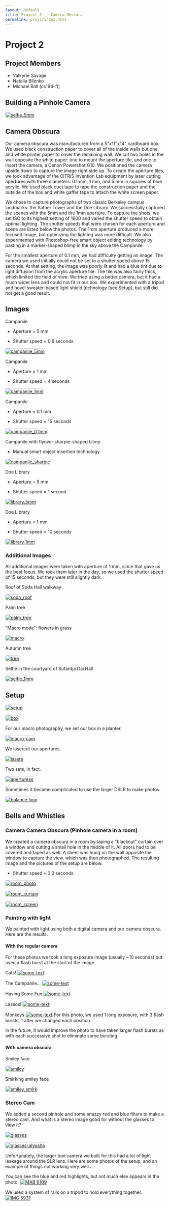 ```yaml
---
layout: default
title: Project 2 -- Camera Obscura
permalink: proj2/index.html
---
```


<style type="text/css">
img {
    max-width: 150px;
    border: 1px solid #CCC;
    border-radius: 4px;
}
</style> 

# Project 2

## Project Members

* Valkyrie Savage 
* Natalia Bilenko
* Michael Ball (cs194-ft)

## Building a Pinhole Camera

[![selfie_5mm](selfie_5mm.jpg)](selfie_5mm.jpg)

## Camera Obscura
Our camera obscura was manufactured from a 5"x11"x14" cardboard box. We used black construction paper to cover all of the inside walls but one, and white printer paper to cover the remaining wall. We cut two holes in the wall opposite the white paper: one to mount the aperture tile, and one to insert the camera, a Canon Powershot G10. We positioned the camera upside down to capture the image right side up. To create the aperture tiles, we took advantage of the CITRIS Invention Lab equipment by laser cutting apertures with three diameters: 0.1 mm, 1 mm, and 5 mm in squares of blue acrylic. We used black duct tape to tape the construction paper and the outside of the box and white gaffer tape to attach the white screen paper.

We chose to capture photographs of two classic Berkeley campus landmarks: the Sather Tower and the Doe Library. We successfully captured the scenes with the 5mm and the 1mm aperture. To capture the shots, we set ISO to its highest setting of 1600 and varied the shutter speed to obtain optimal lighting. The shutter speeds that were chosen for each aperture and scene are listed below the photos. The 1mm aperture produced a more focused image, but optimizing the lighting was more difficult. We also experimented with Photoshop-free smart object editing technology by pasting in a marker-shaped blimp in the sky above the Campanile.

For the smallest aperture of 0.1 mm, we had difficulty getting an image. The camera we used initially could not be set to a shutter speed above 15 seconds. At that setting, the image was poorly lit and had a blue tint due to light diffusion from the acrylic aperture tile. The tile was also fairly thick, which limited the field of view. We tried using a better camera, but it had a much wider lens and could not fit in our box. We experimented with a tripod and novel sweater-based light shield technology (see Setup), but still did not get a good result.


## Images

Campanile

* Aperture = 5 mm

* Shutter speed = 0.6 seconds

[![campanile_5mm](campanile_5mm.jpg)](campanile_5mm.jpg)

Campanile

* Aperture = 1 mm

* Shutter speed = 4 seconds

[![campanile_1mm](campanile_1mm.jpg)](campanile_1mm.jpg)

Campanile

* Aperture = 0.1 mm

* Shutter speed = 15 seconds

[![campanile_0.1mm](campanile_0.1mm.jpg)](campanile_0.1mm.jpg)

Campanile with flyover sharpie-shaped blimp

* Manual smart object insertion technology

[![campanile_sharpie](campanile_sharpie.jpg)](campanile_sharpie.jpg)

Doe Library

* Aperture = 5 mm

* Shutter speed = 1 second

[![library_5mm](library_5mm.jpg)](library_5mm.jpg)

Doe Library

* Aperture = 1 mm

* Shutter speed = 10 seconds

[![library_1mm](library_1mm.jpg)](library_1mm.jpg)

### Additional Images
All additional images were taken with aperture of 1 mm, since that gave us the best focus. We took them later in the day, so we used the shutter speed of 15 seconds, but they were still slightly dark.

Roof of Soda Hall walkway

[![soda_roof](soda_roof.jpg)](soda_roof.jpg)

Palm tree

[![palm_tree](palm_tree.jpg)](palm_tree.jpg)

"Macro mode": flowers in grass

[![macro](macro.jpg)](macro.jpg)

Autumn tree

[![tree](tree.jpg)](tree.jpg)

Selfie in the courtyard of Sutardja Dai Hall

[![selfie_1mm](selfie_1mm.jpg)](selfie_1mm.jpg)

## Setup

[![setup](setup.jpg)](setup.jpg)

[![box](box.jpg)](box.jpg)

For our macro photography, we set our box in a planter.

[![macro-cam](macro-cam.jpg)](macro-cam.jpg)

We lasercut our apertures.

[![lasers](lasers.jpg)](lasers.jpg)

Two sets, in fact.

[![aperturess](apertures.jpg)](apertures.jpg)

Sometimes it became complicated to use the larger DSLR to make photos.

[![balance-box](balance-box.jpg)](balance-box.jpg)

## Bells and Whistles

### Camera Camera Obscura (Pinhole camera in a room)

We created a camera obscura in a room by taping a "blackout" curtain over a window and cutting a small hole in the middle of it. All doors had to be covered and taped as well. A sheet was hung on the wall opposite the window to capture the view, which was then photographed. The resulting image and the pictures of the setup are below.

* Shutter speed = 3.2 seconds

[![room_photo](room_photo.jpg)](room_photo.jpg)

[![room_curtain](room_curtain.jpg)](room_curtain.jpg)

[![room_screen](room_screen.jpg)](room_screen.jpg)

### Painting with light
We painted with light using both a digital camera and our camera obscura. Here are the results.

#### With the regular camera
For these photos we took a long exposure image (usually ~10 seconds) but used a flash burst at the start of the image.  

Cats!
[![some-text](MAB_9091.jpeg)](MAB_9091.jpeg)

The Campanile...
[![some-text](MAB_9092.jpeg)](MAB_9092.jpeg)

Having Some Fun
[![some-text](MAB_9093.jpeg)](MAB_9093.jpeg)

Lassos!
[![some-text](MAB_9094.jpeg)](MAB_9094.jpeg)

Monkeys
[![some-text](MAB_9096.jpeg)](MAB_9096.jpeg)
For this photo, we used 1 long exposure, with 3 flash bursts, 1 after we changed each position.

In the future, it would improve the photo to have taken larger flash bursts as with each successive shot to eliminate some bursting.

#### With camera obscura

Smiley face

[![smiley](smiley.jpg)](smiley.jpg)

Smirking smiley face

[![smiley_smirk](smiley_smirk.jpg)](smiley_smirk.jpg)

### Stereo Cam

We added a second pinhole and some snazzy red and blue filters to make a stereo cam.  And what is a stereo image good for without the glasses to view it?

[![glasses](glasses.jpg)](glasses.jpg)

[![glasses-alyosha](glasses-alyosha.jpg)](glasses-alyosha.jpg)

Unfortunately, the larger box camera we built for this had a lot of light leakage around the SLR lens. Here are some photos of the setup, and an example of things not working very well...

You can see the blue and red highlights, but not much else appears in the photo.
[![MAB 9109](MAB_9109.jpg)](MAB_9109.jpg)

We used a system of rails on a tripod to hold everything together.
[![IMG 5931](IMG_5931.JPG)](IMG_5931.JPG)